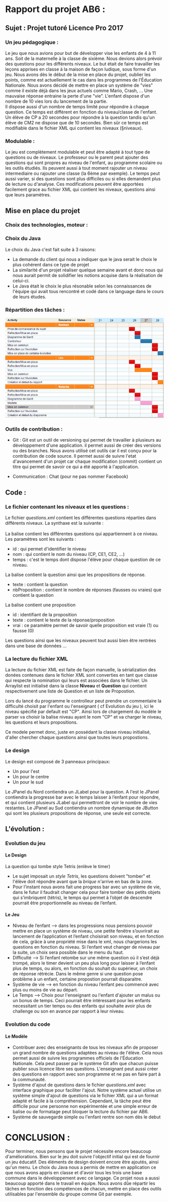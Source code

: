 # Rapport du projet AB6 : 

## Sujet : Projet tutoré Licence Pro 2017

### Un jeu pédagogique : 
Le jeu que nous avions pour but de développer vise les enfants de 4 à 11 ans. Soit de la maternelle à la classe de sixième. Nous devions alors prévoir des questions pour les différents niveaux. Le but était de faire travailler les leçons apprises en classe à la maison de façon ludique, sous forme d'un jeu. Nous avons dès le début de la mise en place du projet, oublier les points, comme est actuellement le cas dans les programmes de l'Éducation Nationale. Nous avons décidé de mettre en place un système de "vies" comme il existe déjà dans les jeux actuels comme Mario, Crash, ... Une mauvaise réponse entraine la perte d'une "vie". L'enfant dispose d'un nombre de 10 vies lors du lancement de la partie.  
Il dispose aussi d'un nombre de temps limité pour répondre à chaque question. Ce temps est différent en fonction du niveau/classe de l'enfant. Un élève de CP a 20 secondes pour répondre à la question tandis qu'un élève de CM2 ne dispose que de 10 secondes. Bien sûr ce temps est modifiable dans le fichier XML qui contient les niveaux (§niveaux). 

### Modulable :
Le jeu est complètement modulable et peut être adapté à tout type de questions ou de niveaux. Le professeur ou le parent peut ajouter des questions qui sont propres au niveau de l'enfant, au programme scolaire ou les outils étudiés.
Ils peuvent aussi à tout moment rajouter un niveau intermediaire ou rajouter une classe (la 6ème par exemple).
Le temps peut aussi varier, si des questions sont plus difficiles ou si elles demandent plus de lecture ou d'analyse.
Ces modifications peuvent être apportées facilement grace au fichier XML qui contient les niveaux, questions ainsi que leurs paramètres. 

## Mise en place du projet 

### Choix des technologies, moteur :

### Choix du Java 
Le choix du Java c'est fait suite à 3 raisons:
- La demande du client qui nous a indiquer que le java serait le choix le plus cohérent dans ce type de projet
- La similarité d'un projet réaliser quelque semaine avant et donc nous qui nous aurait permit de solidifier les notions acquise dans la réalisation de celui-ci.
- Le Java était le choix le plus résonable selon les connaissances de l'équipe qui avait tous rencontré et codé dans ce language dans le cours de leurs études.

### Répartition des tâches :
![Diagramme Gantt](https://github.com/lezohtml/AB6/blob/master/18982923_1880353625550067_85301318_n.png)
### Outils de contribution :

- Git : Git est un outil de versioning qui permet de travailler à plusieurs au développement d'une application. il permet aussi de créer des versions ou des branches. Nous avons utilisé cet outils car il est conçu pour la contribution de code source. Il permet aussi de suivre l'etat d'avancement d'un projet car chaque modification (commit) contient un titre qui permet de savoir ce qui a été apporté à l'application.

- Communication : Chat (pour ne pas nommer Facebook)

## Code :

### Le fichier contenant les niveaux et les questions :
Le fichier *questions.xml* contient les différentes questions réparties dans différents niveaux. La synthaxe est la suivante :  
    <Niveau id="1" nom="CP" temps="20" >
        <Question texte="Question ?" nbProposition="2">
            <Proposition id="1" texte="Reponse 1" vrai="1">
            <Proposition id="2" texte="Reponse 2" vrai="0">
        </Question>
    </Niveau>  
La balise *<Niveau>* contient les différentes questions qui appartiennent à ce niveau. Les paramètres sont les suivants :
  - id : qui permet d'identifier le niveau
  - nom : qui contient le nom du niveau (CP, CE1, CE2, ...)
  - temps : c'est le temps dont dispose l'élève pour chaque question de ce niveau.
  
La balise *<Question>* contient la question ainsi que les propositions de réponse.  
  - texte : contient la question
  - nbProposition : contient le nombre de réponses (fausses ou vraies) que contient la question
  
La balise *<Proposition>* contient une proposition  
  - id : identifiant de la proposition
  - texte : contient le texte de la réponse/proposition
  - vrai : ce paramètre permet de savoir quelle proposition est vraie (1) ou fausse (0)  
  
Les questions ainsi que les niveaux peuvent tout aussi bien être rentrées dans une base de données ...

### La lecture du fichier XML
La lecture du fichier XML est faite de façon manuelle, la sérialization des donées contenues dans le fichier XML sont converties en tant que classe qui respecte la nomination qui leurs est associées dans le fichier. Un Arraylist est initialisé dans la classe **Niveau** et **Question** qui contient respectivement une liste de Question et un liste de Propostion. 

Lors du lancé du programme le controlleur peut prendre un commentaire la difficulté choisit par l'enfant ou l'enseignant ( cf Evolution du jeu ), ici le niveau spécifié par default est "CP". Ainsi lors de chargement du modèle le parser va choisir la balise niveau ayant le nom "CP" et va charger le niveau, les questions et leurs propositions.

Ce modele permet donc, juste en possédant la classe niveau initialisé, d'aller chercher chaque questions ainsi que toutes leurs propostions.
### Le design 
Le design est composé de 3 panneaux principaux:
  - Un pour l'est
  - Un pour le centre
  - Un pour le sud
    
Le JPanel du Nord contiendra un JLabel pour la question.
A l'est le JPanel contiendra la progresse bar avec le temps laisser à l’enfant pour répondre, et qui contient  plusieurs JLabel qui permettront de voir le nombre de vies restantes.
Le JPanel au Sud contiendra  un nombre dynamique de JButton qui sont les plusieurs propositions de réponse, une seule est correcte.


## L'évolution :


### Evolution du jeu
#### Le Design
La question qui tombe style Tetris (enlève le timer)
  - Le sujet imposait un *style Tetris*, les questions doivent "tomber" et l'élève doit répondre avant que la *brique* n'arrive en bas de la zone. 
  - Pour l’instant nous avons fait une progress bar avec un système de vie, dans le futur il faudrait changer cela  pour faire tomber des petits objets qui s’imbriquent (tétris), le temps qui permet à l’objet de descendre pourrait être proportionnelle au niveau de l’enfant.
  #### Le Jeu
  - Niveau de l’enfant --> dans les progressions nous pensions pouvoir mettre en place un système de niveau, une petite fenêtre s’ouvrirait au lancement de l’application et l’enfant choisirait son niveau, et en fonction de cela, grâce à une propriété mise dans le xml, nous chargerions les questions en fonction du niveau. Si l’enfant veut changer de niveau par la suite, un choix sera possible dans le menu du haut.
  - Difficulté --> Si l’enfant retombe sur une même question où il s’est déjà trompé, alors le timer devient un peu plus long pour laisser à l’enfant plus de temps, ou alors, en fonction du souhait  du supérieur, un choix de réponse rétrécie. Dans le même genre si une question pose problème à un enfant, certaine propostion pourrait disparaitre.
  - Système de vie --> en fonction du niveau l’enfant peu commencé avec plus ou moins de vie au départ.
   - Le Temps --> Choix pour l'enseignant ou l'enfant d'ajouter un malus ou un bonus de temps. Ceci pourrait être intéressant pour les enfants necessitant un tier temps ou des enfants qui souhaite avoir plus de challenge ou son en avance par rapport à leur niveau.
 ### Evolution du code
  #### Le Modèle
  - Contribuer avec des enseignants de tous les niveaux afin de proposer un grand nombre de questions adaptées au niveau de l'élève. Cela nous permet aussi de suivre les programmes officiels de l'Éducation Nationale. Cela peut passer par le système Git afin que chacun puisse publier sous licence libre ses questions. L'enseignant peut aussi créer des questions en rapport avec son programme et ne pas en faire part à la communauté. 
  - Système d'ajout de questions dans le fichier *questions.xml* avec interface graphique pour faciliter l'ajout. Notre système actuel utilise un système simple d'ajout de questions via le fichier XML qui a un format adapté et facile à la compréhension. Cependant, la tâche peut être difficile pour une personne non expérimentée et une simple erreur de balise ou de formatage peut bloquer la lecture du fichier par AB6.
  - Système de sauvegarde simple ou l'enfant rentre son nom dès le debut 
  

# CONCLUSION :
Pour terminer, nous pensons que le projet nécessite encore beaucoup d'améliorations. Bien sur le jeu doit suivre l'objectif initial qui est de fournir un jeu éducatif. Des éléments de design doivent encore être ajoutés, ainsi qu'un menu.
Le choix du Java nous a permis de mettre en application ce que nous avons appris en classe et d'avoir tous les trois une base commune dans le développement avec ce langage.
Ce projet nous a aussi beaucoup apporté dans le travail en équipe. Nous avons dûe répartir les tâches en fonction des compétences de chacun, mettre en place des outils utilisables par l'ensemble du groupe comme Git par exemple.


